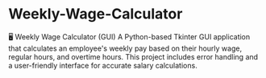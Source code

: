 # Weekly-Wage-Calculator
🖥 Weekly Wage Calculator (GUI) A Python-based Tkinter GUI application that calculates an employee's weekly pay based on their hourly wage, regular hours, and overtime hours. This project includes error handling and a user-friendly interface for accurate salary calculations.
